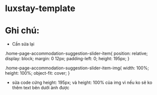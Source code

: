 # luxstay-template

# Ghi chú:
- Cần sửa lại 

.home-page-accommodation-suggestion-slider-item{
    position: relative;
    display: block;
    margin: 0 12px;
    padding-left: 0;
    height: 195px;
}

.home-page-accommodation-suggestion-slider-item-img{
    width: 100%;
    height: 100%;
    object-fit: cover;
}

 + sửa code cứng height: 195px; và height: 100% của img vì nếu ko sẽ ko thêm text bên dưới ảnh được